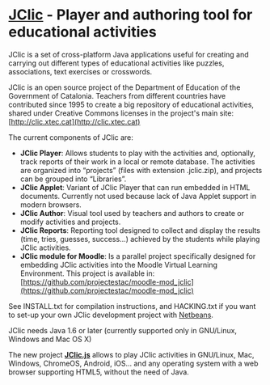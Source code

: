 [JClic](http://clic.xtec.cat) - Player and authoring tool for educational activities
====================================================================================

JClic is a set of cross-platform Java applications useful for creating and carrying out different types of educational activities like puzzles, associations, text exercises or crosswords.

JClic is an open source project of the Department of Education of the Government of Catalonia. Teachers from different countries have contributed since 1995 to create a big repository of educational activities, shared under Creative Commons licenses in the project's main site: [http://clic.xtec.cat](http://clic.xtec.cat)

The current components of JClic are:

- **JClic Player**: Allows students to play with the activities and, optionally, track reports of their work in a local or remote database. The activities are organized into “projects” (files with extension .jclic.zip), and projects can be grouped into “Libraries”.
- **JClic Applet**: Variant of JClic Player that can run embedded in HTML documents. Currently not used because lack of Java Applet support in modern browsers.
- **JClic Author**: Visual tool used by teachers and authors to create or modify activities and projects.
- **JClic Reports**: Reporting tool designed to collect and display the results (time, tries, guesses, success...) achieved by the students while playing JClic activities.
- **JClic module for Moodle**: Is a parallel project specifically designed for embedding JClic activities into the Moodle Virtual Learning Environment. This project is available in: [https://github.com/projectestac/moodle-mod_jclic](https://github.com/projectestac/moodle-mod_jclic)

See INSTALL.txt for compilation instructions, and HACKING.txt if you want to set-up your own JClic development project with [Netbeans](http://netbeans.org).

JClic needs Java 1.6 or later (currently supported only in GNU/Linux, Windows and Mac OS X)

The new project **[JClic.js](http://projectestac.github.io/jclic.js/)** allows to play JClic activities in GNU/Linux, Mac, Windows, ChromeOS, Android, iOS...  and any operating system with a web browser supporting HTML5, without the need of Java.

